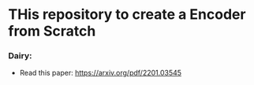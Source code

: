# THis repository to create a Encoder from Scratch
### Dairy:
- Read this paper: https://arxiv.org/pdf/2201.03545